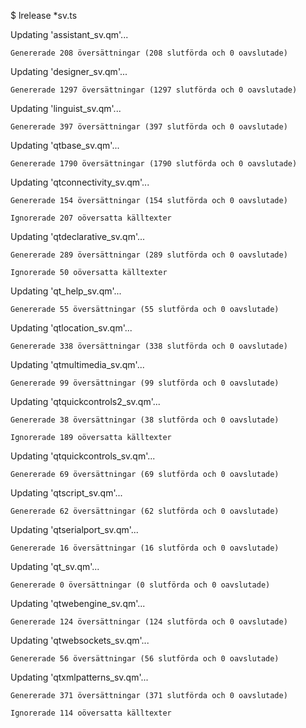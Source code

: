 $ lrelease *sv.ts

Updating 'assistant_sv.qm'...

    Genererade 208 översättningar (208 slutförda och 0 oavslutade)

    
Updating 'designer_sv.qm'...

    Genererade 1297 översättningar (1297 slutförda och 0 oavslutade)

    
Updating 'linguist_sv.qm'...

    Genererade 397 översättningar (397 slutförda och 0 oavslutade)

    
Updating 'qtbase_sv.qm'...

    Genererade 1790 översättningar (1790 slutförda och 0 oavslutade)

    
Updating 'qtconnectivity_sv.qm'...

    Genererade 154 översättningar (154 slutförda och 0 oavslutade)
    
    Ignorerade 207 oöversatta källtexter

    
Updating 'qtdeclarative_sv.qm'...

    Genererade 289 översättningar (289 slutförda och 0 oavslutade)
    
    Ignorerade 50 oöversatta källtexter

    
Updating 'qt_help_sv.qm'...

    Genererade 55 översättningar (55 slutförda och 0 oavslutade)

    
Updating 'qtlocation_sv.qm'...

    Genererade 338 översättningar (338 slutförda och 0 oavslutade)

    
Updating 'qtmultimedia_sv.qm'...

    Genererade 99 översättningar (99 slutförda och 0 oavslutade)

    
Updating 'qtquickcontrols2_sv.qm'...

    Genererade 38 översättningar (38 slutförda och 0 oavslutade)
    
    Ignorerade 189 oöversatta källtexter

    
Updating 'qtquickcontrols_sv.qm'...

    Genererade 69 översättningar (69 slutförda och 0 oavslutade)

    
Updating 'qtscript_sv.qm'...

    Genererade 62 översättningar (62 slutförda och 0 oavslutade)

    
Updating 'qtserialport_sv.qm'...

    Genererade 16 översättningar (16 slutförda och 0 oavslutade)
    

    
Updating 'qt_sv.qm'...

    Genererade 0 översättningar (0 slutförda och 0 oavslutade)

    
Updating 'qtwebengine_sv.qm'...

    Genererade 124 översättningar (124 slutförda och 0 oavslutade)

    
Updating 'qtwebsockets_sv.qm'...

    Genererade 56 översättningar (56 slutförda och 0 oavslutade)

    
Updating 'qtxmlpatterns_sv.qm'...

    Genererade 371 översättningar (371 slutförda och 0 oavslutade)
    
    Ignorerade 114 oöversatta källtexter
    
